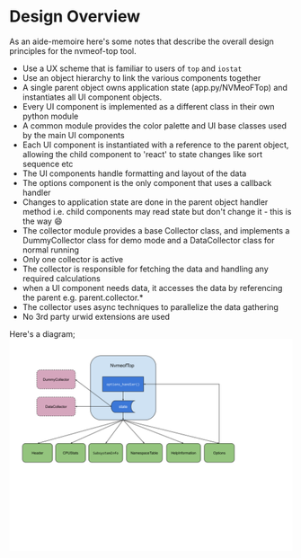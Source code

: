 # Design Overview
As an aide-memoire here's some notes that describe the overall design principles for the nvmeof-top tool.

- Use a UX scheme that is familiar to users of `top` and `iostat`
- Use an object hierarchy to link the various components together
- A single parent object owns application state (app.py/NVMeoFTop) and instantiates all UI component objects.
- Every UI component is implemented as a different class in their own python module
- A common module provides the color palette and UI base classes used by the main UI components
- Each UI component is instantiated with a reference to the parent object, allowing the child component to 'react' to state changes like sort sequence etc
- The UI components handle formatting and layout of the data
- The options component is the only component that uses a callback handler
- Changes to application state are done in the parent object handler method i.e. child components may read state but don't change it - this is the way :smile: 
- The collector module provides a base Collector class, and implements a DummyCollector class for demo mode and a  DataCollector class for normal running
- Only one collector is active
- The collector is responsible for fetching the data and handling any required calculations
- when a UI component needs data, it accesses the data by referencing the parent e.g. parent.collector.*
- The collector uses async techniques to parallelize the data gathering
- No 3rd party urwid extensions are used


Here's a diagram;
![application](assets/nvmeof-top.svg)
